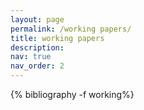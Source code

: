 ```yaml
---
layout: page
permalink: /working papers/
title: working papers
description: 
nav: true
nav_order: 2
---
```


<!-- _pages/workingpapers.md -->
<div class="working papers">

{% bibliography -f working%}

</div>

